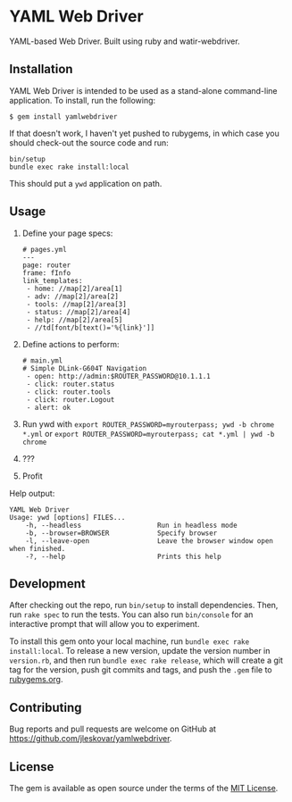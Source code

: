 # YAML Web Driver

YAML-based Web Driver. Built using ruby and watir-webdriver.

## Installation

YAML Web Driver is intended to be used as a stand-alone command-line application. To install, run the following:

    $ gem install yamlwebdriver

If that doesn't work, I haven't yet pushed to rubygems, in which case you should check-out the source code and run:
```shell
bin/setup
bundle exec rake install:local
```

This should put a `ywd` application on path.

## Usage

1. Define your page specs:

    ```
    # pages.yml
    ---
    page: router
    frame: fInfo
    link_templates:
     - home: //map[2]/area[1]
     - adv: //map[2]/area[2]
     - tools: //map[2]/area[3]
     - status: //map[2]/area[4]
     - help: //map[2]/area[5]
     - //td[font/b[text()='%{link}']]
    ```

2. Define actions to perform:

    ```
    # main.yml
    # Simple DLink-G604T Navigation
     - open: http://admin:$ROUTER_PASSWORD@10.1.1.1
     - click: router.status
     - click: router.tools
     - click: router.Logout
     - alert: ok
    ```

3. Run ywd with `export ROUTER_PASSWORD=myrouterpass; ywd -b chrome *.yml` or `export ROUTER_PASSWORD=myrouterpass; cat *.yml | ywd -b chrome` 
4. ???
5. Profit

Help output:

```
YAML Web Driver
Usage: ywd [options] FILES...
    -h, --headless                   Run in headless mode
    -b, --browser=BROWSER            Specify browser
    -l, --leave-open                 Leave the browser window open when finished.
    -?, --help                       Prints this help
```

## Development

After checking out the repo, run `bin/setup` to install dependencies. Then, run `rake spec` to run the tests. You can also run `bin/console` for an interactive prompt that will allow you to experiment.

To install this gem onto your local machine, run `bundle exec rake install:local`. To release a new version, update the version number in `version.rb`, and then run `bundle exec rake release`, which will create a git tag for the version, push git commits and tags, and push the `.gem` file to [rubygems.org](https://rubygems.org).

## Contributing

Bug reports and pull requests are welcome on GitHub at https://github.com/jleskovar/yamlwebdriver.


## License

The gem is available as open source under the terms of the [MIT License](http://opensource.org/licenses/MIT).


